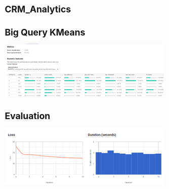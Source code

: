 # CRM_Analytics

# Big Query KMeans
![bigquery_kmean](hw06-picture/hw06-pic_bigquery_kmean_eval.png)

# Evaluation
![bigquery_kmean](hw06-picture/hw6-pic_bigquery_kmean_eval_training.png)
